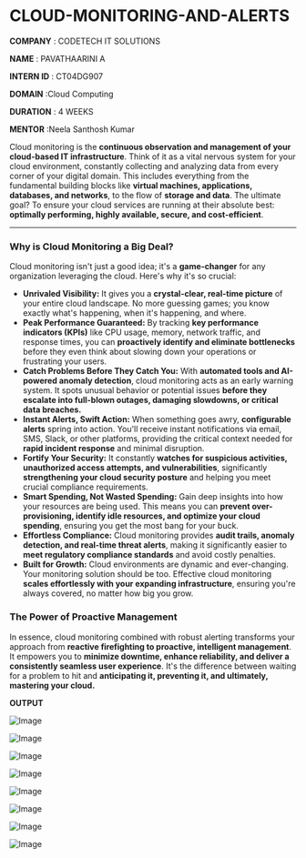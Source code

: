# CLOUD-MONITORING-AND-ALERTS

**COMPANY** : CODETECH IT SOLUTIONS

**NAME** : PAVATHAARINI A

**INTERN ID** : CT04DG907

**DOMAIN** :Cloud Computing

**DURATION** : 4 WEEKS

**MENTOR** :Neela Santhosh Kumar

Cloud monitoring is the **continuous observation and management of your cloud-based IT infrastructure**. Think of it as a vital nervous system for your cloud environment, constantly collecting and analyzing data from every corner of your digital domain. This includes everything from the fundamental building blocks like **virtual machines, applications, databases, and networks**, to the flow of **storage and data**. The ultimate goal? To ensure your cloud services are running at their absolute best: **optimally performing, highly available, secure, and cost-efficient**.

---

### Why is Cloud Monitoring a Big Deal?

Cloud monitoring isn't just a good idea; it's a **game-changer** for any organization leveraging the cloud. Here's why it's so crucial:

* **Unrivaled Visibility:** It gives you a **crystal-clear, real-time picture** of your entire cloud landscape. No more guessing games; you know exactly what's happening, when it's happening, and where.
* **Peak Performance Guaranteed:** By tracking **key performance indicators (KPIs)** like CPU usage, memory, network traffic, and response times, you can **proactively identify and eliminate bottlenecks** before they even think about slowing down your operations or frustrating your users.
* **Catch Problems Before They Catch You:** With **automated tools and AI-powered anomaly detection**, cloud monitoring acts as an early warning system. It spots unusual behavior or potential issues **before they escalate into full-blown outages, damaging slowdowns, or critical data breaches.**
* **Instant Alerts, Swift Action:** When something goes awry, **configurable alerts** spring into action. You'll receive instant notifications via email, SMS, Slack, or other platforms, providing the critical context needed for **rapid incident response** and minimal disruption.
* **Fortify Your Security:** It constantly **watches for suspicious activities, unauthorized access attempts, and vulnerabilities**, significantly **strengthening your cloud security posture** and helping you meet crucial compliance requirements.
* **Smart Spending, Not Wasted Spending:** Gain deep insights into how your resources are being used. This means you can **prevent over-provisioning, identify idle resources, and optimize your cloud spending**, ensuring you get the most bang for your buck.
* **Effortless Compliance:** Cloud monitoring provides **audit trails, anomaly detection, and real-time threat alerts**, making it significantly easier to **meet regulatory compliance standards** and avoid costly penalties.
* **Built for Growth:** Cloud environments are dynamic and ever-changing. Your monitoring solution should be too. Effective cloud monitoring **scales effortlessly with your expanding infrastructure**, ensuring you're always covered, no matter how big you grow.

### The Power of Proactive Management

In essence, cloud monitoring combined with robust alerting transforms your approach from **reactive firefighting to proactive, intelligent management**. It empowers you to **minimize downtime, enhance reliability, and deliver a consistently seamless user experience**. It's the difference between waiting for a problem to hit and **anticipating it, preventing it, and ultimately, mastering your cloud.**



**OUTPUT**

![Image](https://github.com/user-attachments/assets/d9246204-2571-4493-baaa-e68f632bb0e6)

![Image](https://github.com/user-attachments/assets/4723dee7-a857-4351-8cb4-746fcba8856b)

![Image](https://github.com/user-attachments/assets/72b2cfb7-6dc2-4eb7-ae03-f3a8e44ec817)

![Image](https://github.com/user-attachments/assets/78790f7f-86ec-40f1-89c3-58fd0bba70e9)

![Image](https://github.com/user-attachments/assets/012da0c4-01b1-4e55-94ee-6a7a1cc2b549)

![Image](https://github.com/user-attachments/assets/160bc5e7-10c9-42e3-89b8-3abc5c568de0)

![Image](https://github.com/user-attachments/assets/798f8100-121a-493f-b6c4-9520aa6f9d38)

![Image](https://github.com/user-attachments/assets/049a4080-d560-41db-a44c-24a52b006fdb)
